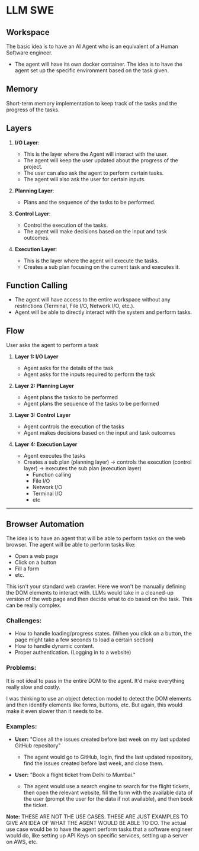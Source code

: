# LLM SWE

## Workspace

The basic idea is to have an AI Agent who is an equivalent of a Human Software engineer.

- The agent will have its own docker container. The idea is to have the agent set up the specific environment based on the task given.

## Memory

Short-term memory implementation to keep track of the tasks and the progress of the tasks.

## Layers

1. **I/O Layer**: 
    - This is the layer where the Agent will interact with the user. 
    - The agent will keep the user updated about the progress of the project. 
    - The user can also ask the agent to perform certain tasks. 
    - The agent will also ask the user for certain inputs.

2. **Planning Layer**: 
    - Plans and the sequence of the tasks to be performed.

3. **Control Layer**: 
    - Control the execution of the tasks. 
    - The agent will make decisions based on the input and task outcomes.

4. **Execution Layer**: 
    - This is the layer where the agent will execute the tasks. 
    - Creates a sub plan focusing on the current task and executes it.

## Function Calling

- The agent will have access to the entire workspace without any restrictions (Terminal, File I/O, Network I/O, etc.). 
- Agent will be able to directly interact with the system and perform tasks.

## Flow

User asks the agent to perform a task

1. **Layer 1: I/O Layer**
    - Agent asks for the details of the task
    - Agent asks for the inputs required to perform the task

2. **Layer 2: Planning Layer**
    - Agent plans the tasks to be performed
    - Agent plans the sequence of the tasks to be performed

3. **Layer 3: Control Layer**
    - Agent controls the execution of the tasks
    - Agent makes decisions based on the input and task outcomes

4. **Layer 4: Execution Layer**
    - Agent executes the tasks
    - Creates a sub plan (planning layer) -> controls the execution (control layer) -> executes the sub plan (execution layer)
        - Function calling
        - File I/O
        - Network I/O
        - Terminal I/O
        - etc

---

## Browser Automation

The idea is to have an agent that will be able to perform tasks on the web browser. The agent will be able to perform tasks like:
- Open a web page
- Click on a button
- Fill a form
- etc.

This isn't your standard web crawler. Here we won't be manually defining the DOM elements to interact with. LLMs would take in a cleaned-up version of the web page and then decide what to do based on the task. This can be really complex.

### Challenges:

- How to handle loading/progress states. (When you click on a button, the page might take a few seconds to load a certain section)
- How to handle dynamic content.
- Proper authentication. (Logging in to a website)

### Problems:

It is not ideal to pass in the entire DOM to the agent. It'd make everything really slow and costly.

I was thinking to use an object detection model to detect the DOM elements and then identify elements like forms, buttons, etc. But again, this would make it even slower than it needs to be.

### Examples:

- **User:** "Close all the issues created before last week on my last updated GitHub repository"
    - The agent would go to GitHub, login, find the last updated repository, find the issues created before last week, and close them.

- **User:** "Book a flight ticket from Delhi to Mumbai."
    - The agent would use a search engine to search for the flight tickets, then open the relevant website, fill the form with the available data of the user (prompt the user for the data if not available), and then book the ticket.

**Note:** THESE ARE NOT THE USE CASES. THESE ARE JUST EXAMPLES TO GIVE AN IDEA OF WHAT THE AGENT WOULD BE ABLE TO DO. The actual use case would be to have the agent perform tasks that a software engineer would do, like setting up API Keys on specific services, setting up a server on AWS, etc.
